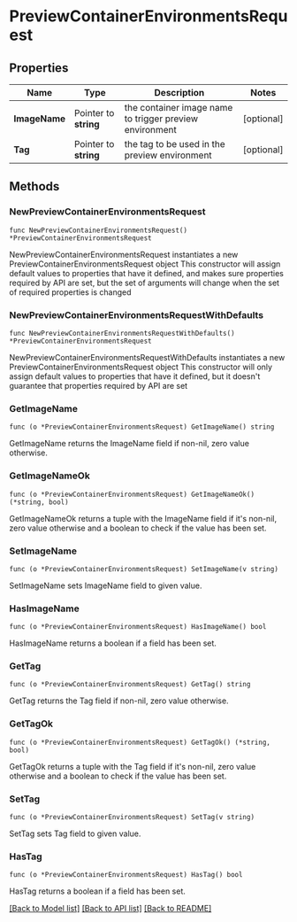 # PreviewContainerEnvironmentsRequest

## Properties

Name | Type | Description | Notes
------------ | ------------- | ------------- | -------------
**ImageName** | Pointer to **string** | the container image name to trigger preview environment | [optional] 
**Tag** | Pointer to **string** | the tag to be used in the preview environment | [optional] 

## Methods

### NewPreviewContainerEnvironmentsRequest

`func NewPreviewContainerEnvironmentsRequest() *PreviewContainerEnvironmentsRequest`

NewPreviewContainerEnvironmentsRequest instantiates a new PreviewContainerEnvironmentsRequest object
This constructor will assign default values to properties that have it defined,
and makes sure properties required by API are set, but the set of arguments
will change when the set of required properties is changed

### NewPreviewContainerEnvironmentsRequestWithDefaults

`func NewPreviewContainerEnvironmentsRequestWithDefaults() *PreviewContainerEnvironmentsRequest`

NewPreviewContainerEnvironmentsRequestWithDefaults instantiates a new PreviewContainerEnvironmentsRequest object
This constructor will only assign default values to properties that have it defined,
but it doesn't guarantee that properties required by API are set

### GetImageName

`func (o *PreviewContainerEnvironmentsRequest) GetImageName() string`

GetImageName returns the ImageName field if non-nil, zero value otherwise.

### GetImageNameOk

`func (o *PreviewContainerEnvironmentsRequest) GetImageNameOk() (*string, bool)`

GetImageNameOk returns a tuple with the ImageName field if it's non-nil, zero value otherwise
and a boolean to check if the value has been set.

### SetImageName

`func (o *PreviewContainerEnvironmentsRequest) SetImageName(v string)`

SetImageName sets ImageName field to given value.

### HasImageName

`func (o *PreviewContainerEnvironmentsRequest) HasImageName() bool`

HasImageName returns a boolean if a field has been set.

### GetTag

`func (o *PreviewContainerEnvironmentsRequest) GetTag() string`

GetTag returns the Tag field if non-nil, zero value otherwise.

### GetTagOk

`func (o *PreviewContainerEnvironmentsRequest) GetTagOk() (*string, bool)`

GetTagOk returns a tuple with the Tag field if it's non-nil, zero value otherwise
and a boolean to check if the value has been set.

### SetTag

`func (o *PreviewContainerEnvironmentsRequest) SetTag(v string)`

SetTag sets Tag field to given value.

### HasTag

`func (o *PreviewContainerEnvironmentsRequest) HasTag() bool`

HasTag returns a boolean if a field has been set.


[[Back to Model list]](../README.md#documentation-for-models) [[Back to API list]](../README.md#documentation-for-api-endpoints) [[Back to README]](../README.md)


